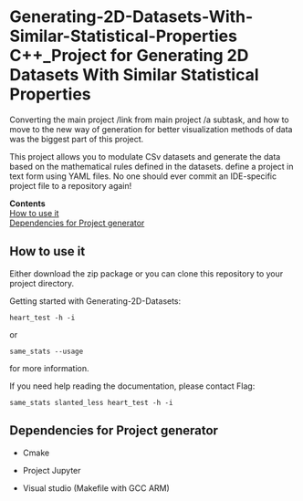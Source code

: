 <a id="top"></a>
# Generating-2D-Datasets-With-Similar-Statistical-Properties C++_Project for Generating 2D Datasets With Similar Statistical Properties 


Converting the main project /link from main project /a subtask, and how to move to the new way of generation for better visualization methods of data was the biggest part of this project. 

This project allows you to modulate CSv datasets and generate the data based on the mathematical rules defined in the datasets. define a project in text form using YAML files. No one should ever commit an IDE-specific project file to a repository again!


**Contents**<br>
[How to use it](#how-to-use-it)<br>
[Dependencies for Project generator](#dependencies-for-Project-generator)<br>



## How to use it

Either download the zip package or you can clone this repository to your project directory.


Getting started with Generating-2D-Datasets: 

    heart_test -h -i 
    
  or 
    
    same_stats --usage
    
for more information.
    
    
If you need help reading the documentation, please contact Flag: 


    same_stats slanted_less heart_test -h -i


## Dependencies for Project generator


* Cmake 
* Project Jupyter 


* Visual studio (Makefile with GCC ARM) 
